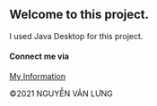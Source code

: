 ## Welcome to this project.
I used Java Desktop for this project.

#### Connect me via
[My Information](https://metap.vn/749081)  

©2021 NGUYỄN VĂN LƯNG
